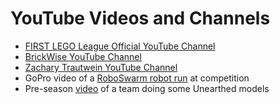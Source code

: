 # YouTube Videos and Channels

* [FIRST LEGO League Official YouTube Channel](https://www.youtube.com/user/FIRSTLEGOLeague)
* [BrickWise YouTube Channel](https://www.youtube.com/c/BrickWise)
* [Zachary Trautwein YouTube Channel](https://www.youtube.com/@ZacharyTrautwein)
* GoPro video of a [RoboSwarm robot run](https://youtu.be/5IEqx9fi1DM?feature=shared) at competition
* Pre-season [video](https://youtube.com/shorts/tPK11-0ks24?si=iEF4RBceEfFiC2z6) of a team doing some Unearthed models
